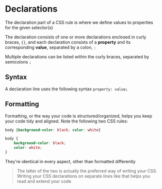 # Declarations
The declaration part of a CSS rule is where we define values to properties for the given selector(s)

The declaration consists of one or more declarations enclosed in curly braces, `{}`, and each declaration consists of a **property** and its corresponding **value**, separated by a colon, `:`

Multiple declarations can be listed within the curly braces, separated by semicolons `;`

## Syntax
A declaration line uses the following syntax `property: value;`

## Formatting
Formatting, or the way your code is structured/organized, helps you keep your code tidy and aligned. Note the following two CSS rules:

```css
body {background-color: black; color: white}
```

```css
body {
	background-color: black;
	color: white;
}
```

They're identical in every aspect, other than formatted differently

> The latter of the two is actually the preferred way of writing your CSS. Writing your CSS declarations on separate lines like that helps you read and extend your code